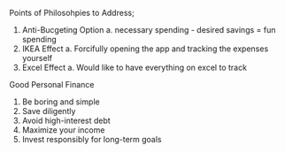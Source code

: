 Points of Philosohpies to Address;

1. Anti-Bucgeting Option
   a. necessary spending - desired savings = fun spending
2. IKEA Effect
   a. Forcifully opening the app and tracking the expenses yourself
3. Excel Effect
   a. Would like to have everything on excel to track

Good Personal Finance
1. Be boring and simple
2. Save diligently
3. Avoid high-interest debt
4. Maximize your income
5. Invest responsibly for long-term goals
